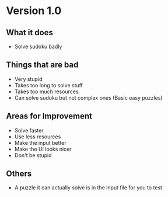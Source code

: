 # Version 1.0

## What it does
- Solve sudoku badly

## Things that are bad
- Very stupid
- Takes too long to solve stuff
- Takes too much resources
- Can solve sudoku but not complex ones (Basic easy puzzles)

## Areas for Improvement
- Solve faster
- Use less resources
- Make the input better
- Make the UI looks nicer
- Don't be stupid

## Others
- A puzzle it can actually solve is in the input file for you to test